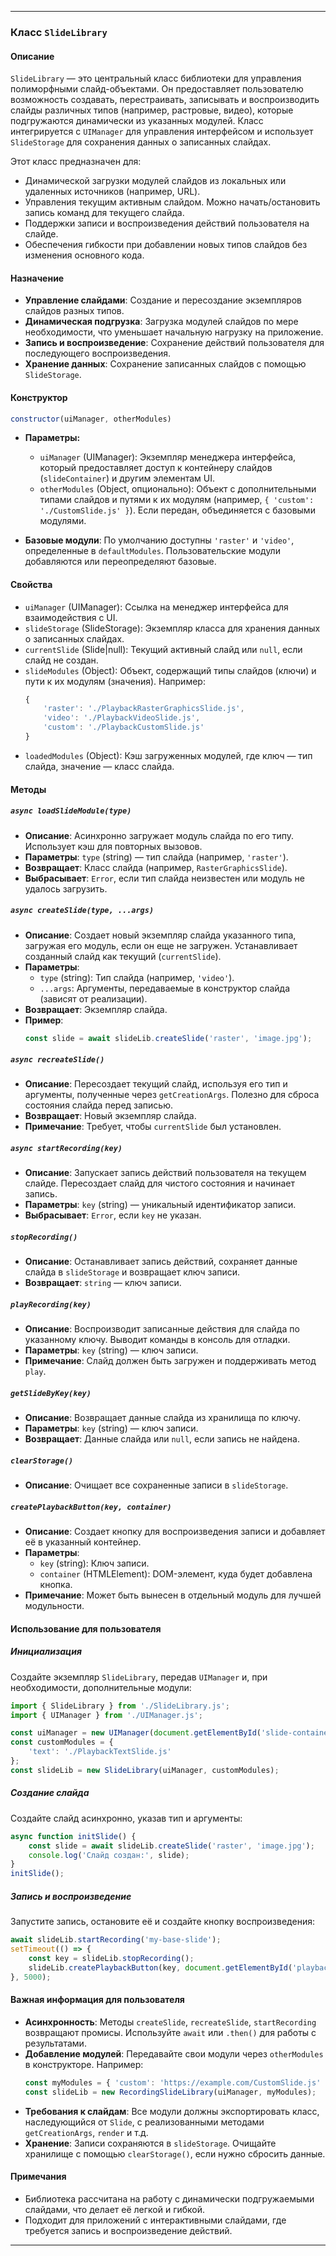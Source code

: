 
---

### Класс `SlideLibrary`

#### Описание
`SlideLibrary` — это центральный класс библиотеки для управления полиморфными слайд-объектами. Он предоставляет пользователю возможность создавать, перестраивать, записывать и воспроизводить слайды различных типов (например, растровые, видео), которые подгружаются динамически из указанных модулей. Класс интегрируется с `UIManager` для управления интерфейсом и использует `SlideStorage` для сохранения данных о записанных слайдах.

Этот класс предназначен для:
- Динамической загрузки модулей слайдов из локальных или удаленных источников (например, URL).
- Управления текущим активным слайдом. Можно начать/остановить запись команд для текущего слайда.
- Поддержки записи и воспроизведения действий пользователя на слайде.
- Обеспечения гибкости при добавлении новых типов слайдов без изменения основного кода.

#### Назначение
- **Управление слайдами**: Создание и пересоздание экземпляров слайдов разных типов.
- **Динамическая подгрузка**: Загрузка модулей слайдов по мере необходимости, что уменьшает начальную нагрузку на приложение.
- **Запись и воспроизведение**: Сохранение действий пользователя для последующего воспроизведения.
- **Хранение данных**: Сохранение записанных слайдов с помощью `SlideStorage`.

#### Конструктор
```javascript
constructor(uiManager, otherModules)
```
- **Параметры:**
    - `uiManager` (UIManager): Экземпляр менеджера интерфейса, который предоставляет доступ к контейнеру слайдов (`slideContainer`) и другим элементам UI.
    - `otherModules` (Object, опционально): Объект с дополнительными типами слайдов и путями к их модулям (например, `{ 'custom': './CustomSlide.js' }`). Если передан, объединяется с базовыми модулями.

- **Базовые модули**: По умолчанию доступны `'raster'` и `'video'`, определенные в `defaultModules`. Пользовательские модули добавляются или переопределяют базовые.

#### Свойства
- `uiManager` (UIManager): Ссылка на менеджер интерфейса для взаимодействия с UI.
- `slideStorage` (SlideStorage): Экземпляр класса для хранения данных о записанных слайдах.
- `currentSlide` (Slide|null): Текущий активный слайд или `null`, если слайд не создан.
- `slideModules` (Object): Объект, содержащий типы слайдов (ключи) и пути к их модулям (значения). Например:
  ```javascript
  {
      'raster': './PlaybackRasterGraphicsSlide.js',
      'video': './PlaybackVideoSlide.js',
      'custom': './PlaybackCustomSlide.js'
  }
  ```
- `loadedModules` (Object): Кэш загруженных модулей, где ключ — тип слайда, значение — класс слайда.

#### Методы

##### `async loadSlideModule(type)`
- **Описание**: Асинхронно загружает модуль слайда по его типу. Использует кэш для повторных вызовов.
- **Параметры**: `type` (string) — тип слайда (например, `'raster'`).
- **Возвращает**: Класс слайда (например, `RasterGraphicsSlide`).
- **Выбрасывает**: `Error`, если тип слайда неизвестен или модуль не удалось загрузить.

##### `async createSlide(type, ...args)`
- **Описание**: Создает новый экземпляр слайда указанного типа, загружая его модуль, если он еще не загружен. Устанавливает созданный слайд как текущий (`currentSlide`).
- **Параметры**:
    - `type` (string): Тип слайда (например, `'video'`).
    - `...args`: Аргументы, передаваемые в конструктор слайда (зависят от реализации).
- **Возвращает**: Экземпляр слайда.
- **Пример**:
  ```javascript
  const slide = await slideLib.createSlide('raster', 'image.jpg');
  ```

##### `async recreateSlide()`
- **Описание**: Пересоздает текущий слайд, используя его тип и аргументы, полученные через `getCreationArgs`. Полезно для сброса состояния слайда перед записью.
- **Возвращает**: Новый экземпляр слайда.
- **Примечание**: Требует, чтобы `currentSlide` был установлен.

##### `async startRecording(key)`
- **Описание**: Запускает запись действий пользователя на текущем слайде. Пересоздает слайд для чистого состояния и начинает запись.
- **Параметры**: `key` (string) — уникальный идентификатор записи.
- **Выбрасывает**: `Error`, если `key` не указан.

##### `stopRecording()`
- **Описание**: Останавливает запись действий, сохраняет данные слайда в `slideStorage` и возвращает ключ записи.
- **Возвращает**: `string` — ключ записи.

##### `playRecording(key)`
- **Описание**: Воспроизводит записанные действия для слайда по указанному ключу. Выводит команды в консоль для отладки.
- **Параметры**: `key` (string) — ключ записи.
- **Примечание**: Слайд должен быть загружен и поддерживать метод `play`.

##### `getSlideByKey(key)`
- **Описание**: Возвращает данные слайда из хранилища по ключу.
- **Параметры**: `key` (string) — ключ записи.
- **Возвращает**: Данные слайда или `null`, если запись не найдена.

##### `clearStorage()`
- **Описание**: Очищает все сохраненные записи в `slideStorage`.

##### `createPlaybackButton(key, container)`
- **Описание**: Создает кнопку для воспроизведения записи и добавляет её в указанный контейнер.
- **Параметры**:
    - `key` (string): Ключ записи.
    - `container` (HTMLElement): DOM-элемент, куда будет добавлена кнопка.
- **Примечание**: Может быть вынесен в отдельный модуль для лучшей модульности.

#### Использование для пользователя

##### Инициализация
Создайте экземпляр `SlideLibrary`, передав `UIManager` и, при необходимости, дополнительные модули:
```javascript
import { SlideLibrary } from './SlideLibrary.js';
import { UIManager } from './UIManager.js';

const uiManager = new UIManager(document.getElementById('slide-container'));
const customModules = {
    'text': './PlaybackTextSlide.js'
};
const slideLib = new SlideLibrary(uiManager, customModules);
```

##### Создание слайда
Создайте слайд асинхронно, указав тип и аргументы:
```javascript
async function initSlide() {
    const slide = await slideLib.createSlide('raster', 'image.jpg');
    console.log('Слайд создан:', slide);
}
initSlide();
```

##### Запись и воспроизведение
Запустите запись, остановите её и создайте кнопку воспроизведения:
```javascript
await slideLib.startRecording('my-base-slide');
setTimeout(() => {
    const key = slideLib.stopRecording();
    slideLib.createPlaybackButton(key, document.getElementById('playback-container'));
}, 5000);
```

#### Важная информация для пользователя
- **Асинхронность**: Методы `createSlide`, `recreateSlide`, `startRecording` возвращают промисы. Используйте `await` или `.then()` для работы с результатами.
- **Добавление модулей**: Передавайте свои модули через `otherModules` в конструкторе. Например:
  ```javascript
  const myModules = { 'custom': 'https://example.com/CustomSlide.js' };
  const slideLib = new RecordingSlideLibrary(uiManager, myModules);
  ```
- **Требования к слайдам**: Все модули должны экспортировать класс, наследующийся от `Slide`, с реализованными методами `getCreationArgs`, `render` и т.д.
- **Хранение**: Записи сохраняются в `slideStorage`. Очищайте хранилище с помощью `clearStorage()`, если нужно сбросить данные.

#### Примечания
- Библиотека рассчитана на работу с динамически подгружаемыми слайдами, что делает её легкой и гибкой.
- Подходит для приложений с интерактивными слайдами, где требуется запись и воспроизведение действий.

---

